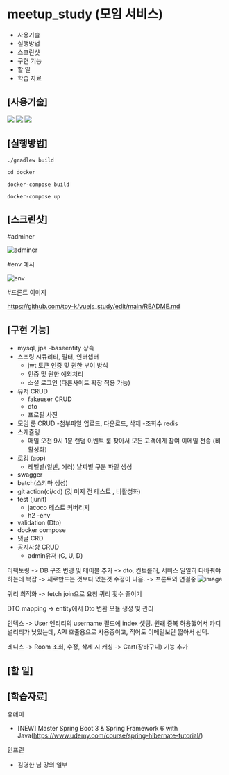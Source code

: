 # meetup_study (모임 서비스)
  - 사용기술
  - 실행방법
  - 스크린샷
  - 구현 기능
  - 할 일
  - 학습 자료


## [사용기술]

<img src="https://img.shields.io/badge/JAVA-007396?style=for-the-badge&logo=java&logoColor=white">
<img src="https://img.shields.io/badge/Spring-6DB33F?style=for-the-badge&logo=Spring&logoColor=white">
<img src="https://img.shields.io/badge/mysql-4479A1?style=for-the-badge&logo=mysql&logoColor=white">

## [실행방법]
```
./gradlew build

cd docker

docker-compose build

docker-compose up
```



## [스크린샷]

#adminer

![adminer](https://github.com/toy-k/meetup_study/assets/88143547/8b2109eb-93aa-4690-8ac8-417797fb5bc2)


#env 예시

![env](https://github.com/toy-k/meetup_study/assets/88143547/bdddb141-aa59-4c78-b7c2-d915c45bd14b)

#프론트 이미지

https://github.com/toy-k/vuejs_study/edit/main/README.md





## [구현 기능]

- mysql, jpa
  -baseentity 상속
- 스프링 시큐리티, 필터, 인터셉터
  - jwt 토큰 인증 및 권한 부여 방식
  - 인증 및 권한 예외처리
  - 소셜 로그인 (다른사이트 확장 적용 가능)
- 유저 CRUD
  - fakeuser CRUD
  - dto
  - 프로필 사진
- 모임 룸 CRUD
  -첨부파일 업로드, 다운로드, 삭제
  -조회수 redis
- 스케쥴링 
  - 매일 오전 9시 1분 랜덤 이벤트 룸 찾아서 모든 고객에게 참여 이메일 전송 (비활성화)
- 로깅 (aop)
  - 레벨별(일반, 에러) 날짜별 구분 파일 생성
- swagger
- batch(스키마 생성)
- git action(ci/cd) (깃 머지 전 테스트 , 비활성화)
- test (junit)
  - jacoco 테스트 커버리지
  - h2
 -env
- validation (Dto)
- docker compose
- 댓글 CRD
- 공지사항 CRUD
  - admin유저 (C, U, D)


리팩토링 
-> DB 구조 변경 및 테이블 추가 -> dto, 컨트롤러, 서비스 일일히 다바꿔야하는데 복잡 
-> 새로만드는 것보다 있는것 수정이 나음.
-> 프론트와 연결중
![image](https://github.com/toy-k/meetup_study/assets/88143547/5c620932-8bb1-4c4e-a58d-37413b798494)


쿼리 최적화 
-> fetch join으로 요청 쿼리 횟수 줄이기

DTO mapping
-> entity에서 Dto 변환 모듈 생성 및 관리

인덱스
-> User 엔티티의 username 필드에 index 셋팅. 원래 중복 허용했어서 카디널리티가 낮았는데, API 호출용으로 사용중이고, 적어도 이메일보단 짧아서 선택.

레디스
-> Room 조회, 수정, 삭제 시 캐싱
-> Cart(장바구니) 기능 추가





## [할 일]

  






## [학습자료]

유데미 
  - [NEW] Master Spring Boot 3 & Spring Framework 6 with Java(https://www.udemy.com/course/spring-hibernate-tutorial/)

인프런
  - 김영한 님 강의 일부

